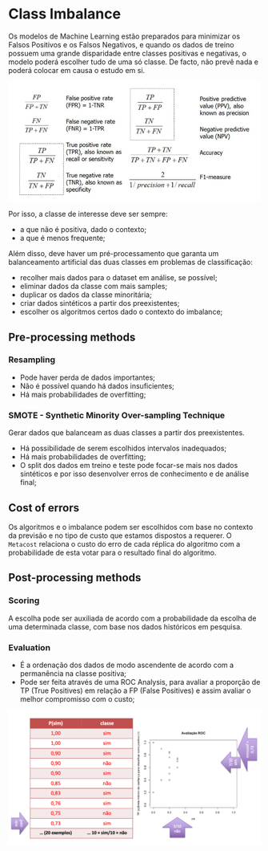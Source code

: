 # Class Imbalance

Os modelos de Machine Learning estão preparados para minimizar os Falsos Positivos e os Falsos Negativos, e quando os dados de treino possuem uma grande disparidade entre classes positivas e negativas, o modelo poderá escolher tudo de uma só classe. De facto, não prevê nada e poderá colocar em causa o estudo em si.

![Evaluation Measures](../Images/ConfusionMatrix.png)

Por isso, a classe de interesse deve ser sempre:
- a que não é positiva, dado o contexto;
- a que é menos frequente;

Além disso, deve haver um pré-processamento que garanta um balanceamento artificial das duas classes em problemas de classificação:
- recolher mais dados para o dataset em análise, se possível;
- eliminar dados da classe com mais samples;
- duplicar os dados da classe minoritária;
- criar dados sintéticos a partir dos preexistentes;
- escolher os algoritmos certos dado o contexto do imbalance;

## Pre-processing methods

### Resampling

- Pode haver perda de dados importantes;
- Não é possível quando há dados insuficientes;
- Há mais probabilidades de overfitting;

### SMOTE - Synthetic Minority Over-sampling Technique

Gerar dados que balanceam as duas classes a partir dos preexistentes.

- Há possibilidade de serem escolhidos intervalos inadequados;
- Há mais probabilidades de overfitting;
- O split dos dados em treino e teste pode focar-se mais nos dados sintéticos e por isso desenvolver erros de conhecimento e de análise final;

## Cost of errors

Os algoritmos e o imbalance podem ser escolhidos com base no contexto da previsão e no tipo de custo que estamos dispostos a requerer. O `Metacost` relaciona o custo do erro de cada réplica do algoritmo com a probabilidade de esta votar para o resultado final do algoritmo.

## Post-processing methods

### Scoring

A escolha pode ser auxiliada de acordo com a probabilidade da escolha de uma determinada classe, com base nos dados históricos em pesquisa.

### Evaluation

- É a ordenação dos dados de modo ascendente de acordo com a permanência na classe positiva;
- Pode ser feita através de uma ROC Analysis, para avaliar a proporção de TP (True Positives) em relação a FP (False Positives) e assim avaliar o melhor compromisso com o custo;

![ROC Curves](../Images/ROC.png)